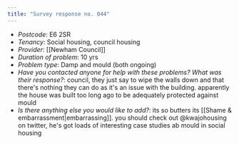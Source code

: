 ```yaml
---
title: "Survey response no. 044"
---
```


- *Postcode*: E6 2SR
- *Tenancy*: Social housing, council housing  
- *Provider*: [[Newham Council]] 
- *Duration of problem*: 10 yrs  
- *Problem type*: Damp and mould (both ongoing)  
- *Have you contacted anyone for help with these problems? What was their response?*: council, they just say to wipe the walls down and that there's nothing they can do as it's an issue with the building. apparently the house was built too long ago to be adequately protected against mould  
- *Is there anything else you would like to add?*: its so butters its [[Shame & embarrassment|embarrassing]]. you should check out @kwajohousing on twitter, he's got loads of interesting case studies ab mould in social housing